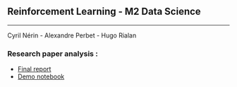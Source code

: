 ## Reinforcement Learning - M2 Data Science 

---
Cyril Nérin - Alexandre Perbet - Hugo Rialan

### Research paper analysis :
- [Final report](Report.pdf)
- [Demo notebook](demo_notebook.html)
